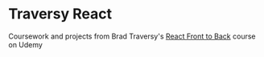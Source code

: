 # Traversy React
Coursework and projects from Brad Traversy's [React Front to Back](https://www.udemy.com/course/modern-react-front-to-back) course on Udemy
